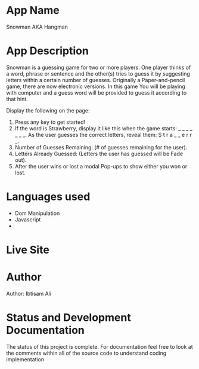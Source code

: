 # App Name 
Snowman AKA Hangman
# App Description 
Snowman is a guessing game for two or more players. One player thinks of a word, phrase or sentence and the other(s) tries to guess it by suggesting letters within a certain number of guesses. Originally a Paper-and-pencil game, there are now electronic versions.
In this game You will be playing with computer and a guess word will be provided to guess it according to that hint.

Display the following on the page:
1. Press any key to get started!
2. If the word is Strawberry, display it like this when the game starts: _ _ _ _ _ _ _.
As the user guesses the correct letters, reveal them: S t r a _ _ e r r _.
3. Number of Guesses Remaining: (# of guesses remaining for the user).
4. Letters Already Guessed: (Letters the user has guessed will be Fade out).
5. After the user wins or lost a modal Pop-ups to show either you won or lost.

# Languages used
  - Dom Manipulation 
  - Javascript 
  - 
# Live Site

# Author 
Author: Ibtisam Ali

# Status and Development Documentation
The status of this project is complete. For documentation feel free to look at the comments within all of the source code to understand coding implementation

